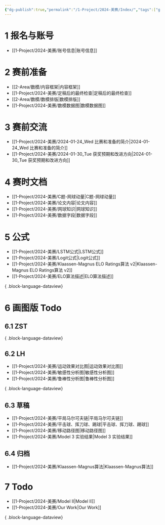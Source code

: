 ```yaml
---
{"dg-publish":true,"permalink":"/1-Project/2024-美赛/Index/","tags":["gardenEntry"]}
---
```


# 1 报名与账号
- [[1-Project/2024-美赛/账号信息\|账号信息]]
# 2 赛前准备
- [[2-Area/数模/内容框架\|内容框架]]
- [[1-Project/2024-美赛/定稿后的最终检查\|定稿后的最终检查]]
- [[2-Area/数模/数模排版\|数模排版]]
- [[1-Project/2024-美赛/数模数据图\|数模数据图]]
# 3 赛前交流
- [[1-Project/2024-美赛/2024-01-24_Wed 比赛和准备的简介\|2024-01-24_Wed 比赛和准备的简介]]
- [[1-Project/2024-美赛/2024-01-30_Tue 获奖预期和改进方向\|2024-01-30_Tue 获奖预期和改进方向]]
# 4 赛时文档
- [[1-Project/2024-美赛/C题-网球动量\|C题-网球动量]]
- [[1-Project/2024-美赛/论文内容\|论文内容]]
- [[1-Project/2024-美赛/网球知识\|网球知识]]
- [[1-Project/2024-美赛/数据字段\|数据字段]]
# 5 公式
- [[1-Project/2024-美赛/LSTM公式\|LSTM公式]]
- [[1-Project/2024-美赛/Logit公式\|Logit公式]]
- [[1-Project/2024-美赛/Klaassen-Magnus ELO Ratings算法 v2\|Klaassen-Magnus ELO Ratings算法 v2]]
- [[1-Project/2024-美赛/ELO算法描述\|ELO算法描述]]

{ .block-language-dataview}
# 6 画图版 Todo
## 6.1 ZST

{ .block-language-dataview}
## 6.2 LH
- [[1-Project/2024-美赛/运动效果对比图\|运动效果对比图]]
- [[1-Project/2024-美赛/敏感性分析图\|敏感性分析图]]
- [[1-Project/2024-美赛/鲁棒性分析图\|鲁棒性分析图]]

{ .block-language-dataview}
## 6.3 草稿
- [[1-Project/2024-美赛/平局马尔可夫链\|平局马尔可夫链]]
- [[1-Project/2024-美赛/平击球、挥刀球、踢球\|平击球、挥刀球、踢球]]
- [[1-Project/2024-美赛/移动路径图\|移动路径图]]
- [[1-Project/2024-美赛/Model 3 实验结果\|Model 3 实验结果]]
## 6.4 归档
- [[1-Project/2024-美赛/Klaassen-Magnus算法\|Klaassen-Magnus算法]]
# 7 Todo
- [[1-Project/2024-美赛/Model II\|Model II]]
- [[1-Project/2024-美赛/Our Work\|Our Work]]

{ .block-language-dataview}
